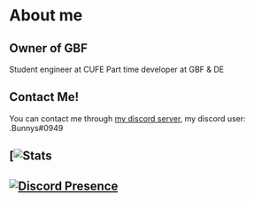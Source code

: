 # About me
## Owner of GBF 

Student engineer at CUFE
Part time developer at GBF & DE

## Contact Me!

You can contact me through [my discord server](https://discord.gg/yrM7fhgNBW), my discord user: .Bunnys#0949

[![Stats](https://github-readme-stats.vercel.app/api?username=eng-bunnys&show_icons=true&theme=transparent&bg_color=00000000)
-------------------------------------------------
[![Discord Presence](https://lanyard.cnrad.dev/api/333644367539470337)](https://discord.com/users/333644367539470337)
-------------------------------------------------
